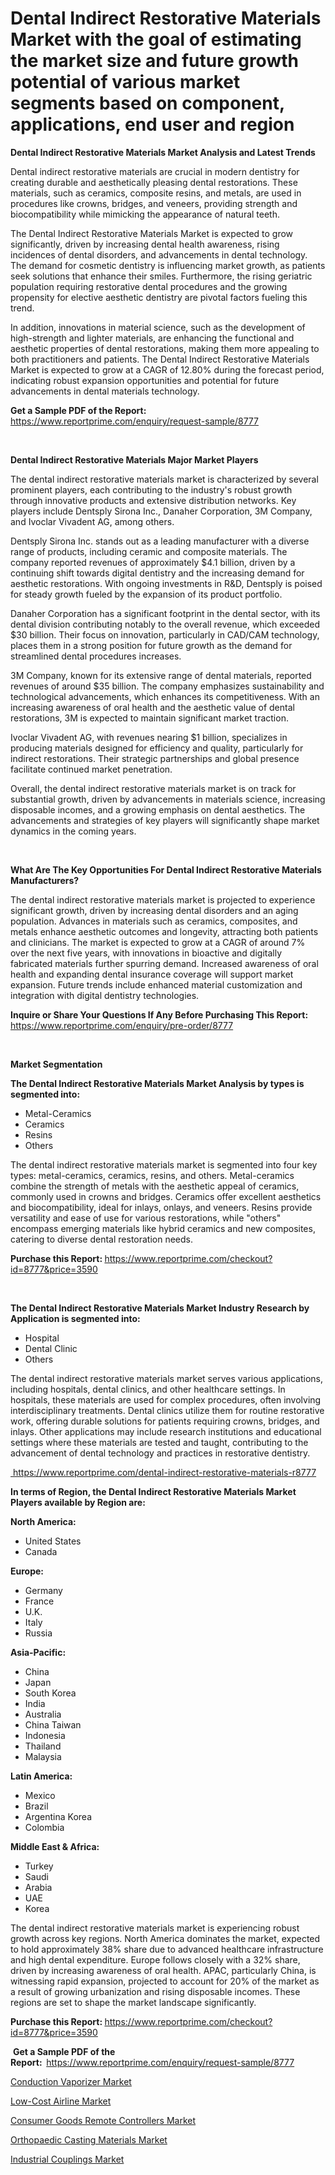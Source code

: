 <p><h1>Dental Indirect Restorative Materials Market with the goal of estimating the market size and future growth potential of various market segments based on component, applications, end user and region</h1></p><p><strong>Dental Indirect Restorative Materials Market Analysis and Latest Trends</strong></p>
<p><p>Dental indirect restorative materials are crucial in modern dentistry for creating durable and aesthetically pleasing dental restorations. These materials, such as ceramics, composite resins, and metals, are used in procedures like crowns, bridges, and veneers, providing strength and biocompatibility while mimicking the appearance of natural teeth.</p><p>The Dental Indirect Restorative Materials Market is expected to grow significantly, driven by increasing dental health awareness, rising incidences of dental disorders, and advancements in dental technology. The demand for cosmetic dentistry is influencing market growth, as patients seek solutions that enhance their smiles. Furthermore, the rising geriatric population requiring restorative dental procedures and the growing propensity for elective aesthetic dentistry are pivotal factors fueling this trend.</p><p>In addition, innovations in material science, such as the development of high-strength and lighter materials, are enhancing the functional and aesthetic properties of dental restorations, making them more appealing to both practitioners and patients. The Dental Indirect Restorative Materials Market is expected to grow at a CAGR of 12.80% during the forecast period, indicating robust expansion opportunities and potential for future advancements in dental materials technology.</p></p>
<p><strong>Get a Sample PDF of the Report:&nbsp;</strong> <a href="https://www.reportprime.com/enquiry/request-sample/8777">https://www.reportprime.com/enquiry/request-sample/8777</a></p>
<p>&nbsp;</p>
<p><strong>Dental Indirect Restorative Materials Major Market Players</strong></p>
<p><p>The dental indirect restorative materials market is characterized by several prominent players, each contributing to the industry's robust growth through innovative products and extensive distribution networks. Key players include Dentsply Sirona Inc., Danaher Corporation, 3M Company, and Ivoclar Vivadent AG, among others.</p><p>Dentsply Sirona Inc. stands out as a leading manufacturer with a diverse range of products, including ceramic and composite materials. The company reported revenues of approximately $4.1 billion, driven by a continuing shift towards digital dentistry and the increasing demand for aesthetic restorations. With ongoing investments in R&D, Dentsply is poised for steady growth fueled by the expansion of its product portfolio.</p><p>Danaher Corporation has a significant footprint in the dental sector, with its dental division contributing notably to the overall revenue, which exceeded $30 billion. Their focus on innovation, particularly in CAD/CAM technology, places them in a strong position for future growth as the demand for streamlined dental procedures increases.</p><p>3M Company, known for its extensive range of dental materials, reported revenues of around $35 billion. The company emphasizes sustainability and technological advancements, which enhances its competitiveness. With an increasing awareness of oral health and the aesthetic value of dental restorations, 3M is expected to maintain significant market traction.</p><p>Ivoclar Vivadent AG, with revenues nearing $1 billion, specializes in producing materials designed for efficiency and quality, particularly for indirect restorations. Their strategic partnerships and global presence facilitate continued market penetration.</p><p>Overall, the dental indirect restorative materials market is on track for substantial growth, driven by advancements in materials science, increasing disposable incomes, and a growing emphasis on dental aesthetics. The advancements and strategies of key players will significantly shape market dynamics in the coming years.</p></p>
<p>&nbsp;</p>
<p><strong>What Are The Key Opportunities For Dental Indirect Restorative Materials Manufacturers?</strong></p>
<p><p>The dental indirect restorative materials market is projected to experience significant growth, driven by increasing dental disorders and an aging population. Advances in materials such as ceramics, composites, and metals enhance aesthetic outcomes and longevity, attracting both patients and clinicians. The market is expected to grow at a CAGR of around 7% over the next five years, with innovations in bioactive and digitally fabricated materials further spurring demand. Increased awareness of oral health and expanding dental insurance coverage will support market expansion. Future trends include enhanced material customization and integration with digital dentistry technologies.</p></p>
<p><strong>Inquire or Share Your Questions If Any Before Purchasing This Report:</strong> <a href="https://www.reportprime.com/enquiry/pre-order/8777">https://www.reportprime.com/enquiry/pre-order/8777</a></p>
<p>&nbsp;</p>
<p><strong>Market Segmentation</strong></p>
<p><strong>The Dental Indirect Restorative Materials Market Analysis by types is segmented into:</strong></p>
<p><ul><li>Metal-Ceramics</li><li>Ceramics</li><li>Resins</li><li>Others</li></ul></p>
<p><p>The dental indirect restorative materials market is segmented into four key types: metal-ceramics, ceramics, resins, and others. Metal-ceramics combine the strength of metals with the aesthetic appeal of ceramics, commonly used in crowns and bridges. Ceramics offer excellent aesthetics and biocompatibility, ideal for inlays, onlays, and veneers. Resins provide versatility and ease of use for various restorations, while "others" encompass emerging materials like hybrid ceramics and new composites, catering to diverse dental restoration needs.</p></p>
<p><strong>Purchase this Report:&nbsp;</strong><a href="https://www.reportprime.com/checkout?id=8777&price=3590">https://www.reportprime.com/checkout?id=8777&price=3590</a></p>
<p>&nbsp;</p>
<p><strong>The Dental Indirect Restorative Materials Market Industry Research by Application is segmented into:</strong></p>
<p><ul><li>Hospital</li><li>Dental Clinic</li><li>Others</li></ul></p>
<p><p>The dental indirect restorative materials market serves various applications, including hospitals, dental clinics, and other healthcare settings. In hospitals, these materials are used for complex procedures, often involving interdisciplinary treatments. Dental clinics utilize them for routine restorative work, offering durable solutions for patients requiring crowns, bridges, and inlays. Other applications may include research institutions and educational settings where these materials are tested and taught, contributing to the advancement of dental technology and practices in restorative dentistry.</p></p>
<p><a href="https://www.reportprime.com/dental-indirect-restorative-materials-r8777">&nbsp;https://www.reportprime.com/dental-indirect-restorative-materials-r8777</a></p>
<p><strong>In terms of Region, the Dental Indirect Restorative Materials Market Players available by Region are:</strong></p>
<p>
    <p> <strong> North America: </strong>
        <ul>
            <li>United States</li>
            <li>Canada</li>
        </ul>
        </p> 
    <p> <strong> Europe: </strong>
        <ul>
            <li>Germany</li>
            <li>France</li>
            <li>U.K.</li>
            <li>Italy</li>
            <li>Russia</li>
        </ul>
        </p> 
    <p> <strong> Asia-Pacific: </strong>
        <ul>
            <li>China</li>
            <li>Japan</li>
            <li>South Korea</li>
            <li>India</li>
            <li>Australia</li>
            <li>China Taiwan</li>
            <li>Indonesia</li>
            <li>Thailand</li>
            <li>Malaysia</li>
        </ul>
        </p> 
    <p> <strong> Latin America: </strong>
        <ul>
            <li>Mexico</li>
            <li>Brazil</li>
            <li>Argentina Korea</li>
            <li>Colombia</li>
        </ul>
        </p> 
    <p> <strong> Middle East & Africa: </strong>
        <ul>
            <li>Turkey</li>
            <li>Saudi</li>
            <li>Arabia</li>
            <li>UAE</li>
            <li>Korea</li>
        </ul>
    </p>
    </p>
<p><p>The dental indirect restorative materials market is experiencing robust growth across key regions. North America dominates the market, expected to hold approximately 38% share due to advanced healthcare infrastructure and high dental expenditure. Europe follows closely with a 32% share, driven by increasing awareness of oral health. APAC, particularly China, is witnessing rapid expansion, projected to account for 20% of the market as a result of growing urbanization and rising disposable incomes. These regions are set to shape the market landscape significantly.</p></p>
<p><strong>Purchase this Report: </strong><a href="https://www.reportprime.com/checkout?id=8777&price=3590">https://www.reportprime.com/checkout?id=8777&price=3590</a></p>
<p>&nbsp;<strong>Get a Sample PDF of the Report:&nbsp;&nbsp;</strong><a href="https://www.reportprime.com/enquiry/request-sample/8777">https://www.reportprime.com/enquiry/request-sample/8777</a></p>
<p><strong></strong></p>
<p><p><a href="https://medium.com/@cpierre31945/this-report-on-conduction-vaporizer-market-is-a-comprehensive-analysis-of-market-shares-a88e6f6b8689?postPublishedType=initial">Conduction Vaporizer Market</a></p><p><a href="https://issuu.com/reportprime-2/docs/low-cost-airline-market-size-2030.p_3f89a47adc8f0e">Low-Cost Airline Market</a></p><p><a href="https://medium.com/@cpierre31945/the-global-consumer-goods-remote-controllers-market-identifies-drivers-restraints-980e0f1abda4">Consumer Goods Remote Controllers Market</a></p><p><a href="https://github.com/prosalinda88/Market-Research-Report-List-6/blob/main/orthopaedic-casting-materials-market.md">Orthopaedic Casting Materials Market</a></p><p><a href="https://www.linkedin.com/pulse/strategic-roadmap-global-industrial-couplings-market-insights-x1szc?trackingId=yZl8Wyw%2FRmGWyA86Qwnhpg%3D%3D">Industrial Couplings Market</a></p></p>